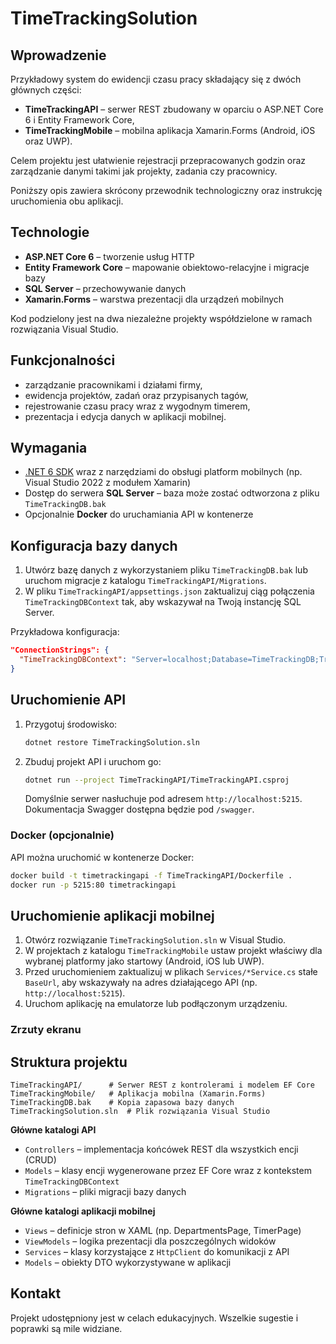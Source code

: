 # TimeTrackingSolution

## Wprowadzenie

Przykładowy system do ewidencji czasu pracy składający się z dwóch głównych części:

- **TimeTrackingAPI** – serwer REST zbudowany w oparciu o ASP.NET Core 6 i Entity Framework Core,
- **TimeTrackingMobile** – mobilna aplikacja Xamarin.Forms (Android, iOS oraz UWP).

Celem projektu jest ułatwienie rejestracji przepracowanych godzin oraz zarządzanie danymi takimi jak projekty, zadania czy pracownicy.

Poniższy opis zawiera skrócony przewodnik technologiczny oraz instrukcję uruchomienia obu aplikacji.

## Technologie

- **ASP.NET Core 6** – tworzenie usług HTTP
- **Entity Framework Core** – mapowanie obiektowo-relacyjne i migracje bazy
- **SQL Server** – przechowywanie danych
- **Xamarin.Forms** – warstwa prezentacji dla urządzeń mobilnych

Kod podzielony jest na dwa niezależne projekty współdzielone w ramach rozwiązania Visual Studio.

## Funkcjonalności

- zarządzanie pracownikami i działami firmy,
- ewidencja projektów, zadań oraz przypisanych tagów,
- rejestrowanie czasu pracy wraz z wygodnym timerem,
- prezentacja i edycja danych w aplikacji mobilnej.

## Wymagania

- [.NET 6 SDK](https://dotnet.microsoft.com/download) wraz z narzędziami do obsługi platform mobilnych (np. Visual Studio 2022 z modułem Xamarin)
- Dostęp do serwera **SQL Server** – baza może zostać odtworzona z pliku `TimeTrackingDB.bak`
- Opcjonalnie **Docker** do uruchamiania API w kontenerze

## Konfiguracja bazy danych

1. Utwórz bazę danych z wykorzystaniem pliku `TimeTrackingDB.bak` lub uruchom migracje z katalogu `TimeTrackingAPI/Migrations`.
2. W pliku `TimeTrackingAPI/appsettings.json` zaktualizuj ciąg połączenia `TimeTrackingDBContext` tak, aby wskazywał na Twoją instancję SQL Server.

Przykładowa konfiguracja:
```json
"ConnectionStrings": {
  "TimeTrackingDBContext": "Server=localhost;Database=TimeTrackingDB;Trusted_Connection=True;"
}
```

## Uruchomienie API

1. Przygotuj środowisko:
   ```bash
   dotnet restore TimeTrackingSolution.sln
   ```
2. Zbuduj projekt API i uruchom go:
   ```bash
   dotnet run --project TimeTrackingAPI/TimeTrackingAPI.csproj
   ```
   Domyślnie serwer nasłuchuje pod adresem `http://localhost:5215`. Dokumentacja Swagger dostępna będzie pod `/swagger`.

### Docker (opcjonalnie)
API można uruchomić w kontenerze Docker:
```bash
docker build -t timetrackingapi -f TimeTrackingAPI/Dockerfile .
docker run -p 5215:80 timetrackingapi
```

## Uruchomienie aplikacji mobilnej

1. Otwórz rozwiązanie `TimeTrackingSolution.sln` w Visual Studio.
2. W projektach z katalogu `TimeTrackingMobile` ustaw projekt właściwy dla wybranej platformy jako startowy (Android, iOS lub UWP).
3. Przed uruchomieniem zaktualizuj w plikach `Services/*Service.cs` stałe `BaseUrl`, aby wskazywały na adres działającego API (np. `http://localhost:5215`).
4. Uruchom aplikację na emulatorze lub podłączonym urządzeniu.

### Zrzuty ekranu



## Struktura projektu

```
TimeTrackingAPI/      # Serwer REST z kontrolerami i modelem EF Core
TimeTrackingMobile/   # Aplikacja mobilna (Xamarin.Forms)
TimeTrackingDB.bak    # Kopia zapasowa bazy danych
TimeTrackingSolution.sln  # Plik rozwiązania Visual Studio
```

**Główne katalogi API**

- `Controllers` – implementacja końcówek REST dla wszystkich encji (CRUD)
- `Models` – klasy encji wygenerowane przez EF Core wraz z kontekstem `TimeTrackingDBContext`
- `Migrations` – pliki migracji bazy danych

**Główne katalogi aplikacji mobilnej**

- `Views` – definicje stron w XAML (np. DepartmentsPage, TimerPage)
- `ViewModels` – logika prezentacji dla poszczególnych widoków
- `Services` – klasy korzystające z `HttpClient` do komunikacji z API
- `Models` – obiekty DTO wykorzystywane w aplikacji

## Kontakt

Projekt udostępniony jest w celach edukacyjnych. Wszelkie sugestie i poprawki są mile widziane.
